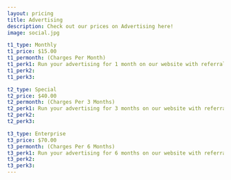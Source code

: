 ```yaml
---
layout: pricing
title: Advertising
description: Check out our prices on Advertising here!
image: social.jpg

t1_type: Monthly
t1_price: $15.00
t1_permonth: (Charges Per Month)
t1_perk1: Run your advertising for 1 month on our website with referral link back to your website!
t1_perk2: 
t1_perk3: 

t2_type: Special
t2_price: $40.00
t2_permonth: (Charges Per 3 Months)
t2_perk1: Run your advertising for 3 months on our website with referral link back to your website!
t2_perk2: 
t2_perk3: 

t3_type: Enterprise
t3_price: $70.00
t3_permonth: (Charges Per 6 Months)
t3_perk1: Run your advertising for 6 months on our website with referral link back to your website!
t3_perk2: 
t3_perk3: 
---
```

